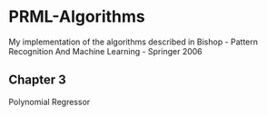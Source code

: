 # PRML-Algorithms
My implementation of the algorithms described in Bishop - Pattern Recognition And Machine Learning - Springer 2006

Chapter 3
----------
Polynomial Regressor